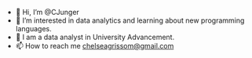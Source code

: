 - 👋 Hi, I’m @CJunger
- 👀 I’m interested in data analytics and learning about new programming languages.
- 🌱 I am a data analyst in University Advancement.
- 📫 How to reach me chelseagrissom@gmail.com

<!---
CJunger/CJunger is a ✨ special ✨ repository because its `README.md` (this file) appears on your GitHub profile.
You can click the Preview link to take a look at your changes.
--->
